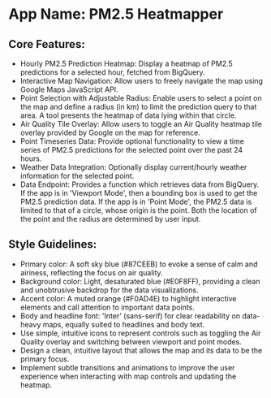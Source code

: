 # **App Name**: PM2.5 Heatmapper

## Core Features:

- Hourly PM2.5 Prediction Heatmap: Display a heatmap of PM2.5 predictions for a selected hour, fetched from BigQuery.
- Interactive Map Navigation: Allow users to freely navigate the map using Google Maps JavaScript API.
- Point Selection with Adjustable Radius: Enable users to select a point on the map and define a radius (in km) to limit the prediction query to that area. A tool presents the heatmap of data lying within that circle.
- Air Quality Tile Overlay: Allow users to toggle an Air Quality heatmap tile overlay provided by Google on the map for reference.
- Point Timeseries Data: Provide optional functionality to view a time series of PM2.5 predictions for the selected point over the past 24 hours.
- Weather Data Integration: Optionally display current/hourly weather information for the selected point.
- Data Endpoint: Provides a function which retrieves data from BigQuery. If the app is in 'Viewport Mode', then a bounding box is used to get the PM2.5 prediction data. If the app is in 'Point Mode', the PM2.5 data is limited to that of a circle, whose origin is the point. Both the location of the point and the radius are determined by user input.

## Style Guidelines:

- Primary color: A soft sky blue (#87CEEB) to evoke a sense of calm and airiness, reflecting the focus on air quality.
- Background color: Light, desaturated blue (#E0F8FF), providing a clean and unobtrusive backdrop for the data visualizations.
- Accent color: A muted orange (#F0AD4E) to highlight interactive elements and call attention to important data points.
- Body and headline font: 'Inter' (sans-serif) for clear readability on data-heavy maps, equally suited to headlines and body text.
- Use simple, intuitive icons to represent controls such as toggling the Air Quality overlay and switching between viewport and point modes.
- Design a clean, intuitive layout that allows the map and its data to be the primary focus.
- Implement subtle transitions and animations to improve the user experience when interacting with map controls and updating the heatmap.